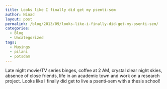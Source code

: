 ```yaml
---
title: Looks like I finally did get my psenti-sem
author: Ninad
layout: post
permalink: /blog/2013/09/looks-like-i-finally-did-get-my-psenti-sem/
categories:
  - Blog
  - Uncategorized
tags:
  - Musings
  - pilani
  - potsdam
---
```

Late night movie/TV series binges, coffee at 2 AM, crystal clear night skies, absence of close friends, life in an academic town and work on a research project. Looks like I finally did get to live a psenti-sem with a thesis school!
